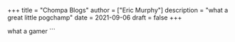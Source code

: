 +++
title = "Chompa Blogs"
author = ["Eric Murphy"]
description = "what a great little pogchamp"
date = 2021-09-06
draft = false
+++

what a gamer
\`\`\`
